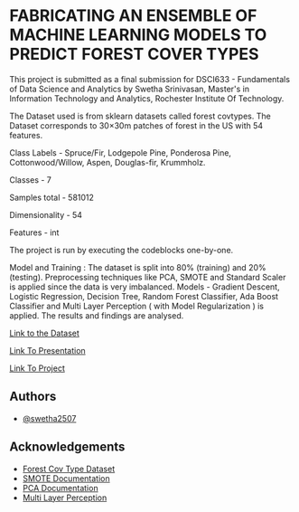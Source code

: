 
# FABRICATING AN ENSEMBLE OF MACHINE LEARNING MODELS TO PREDICT FOREST COVER TYPES 

This project is submitted as a final submission for DSCI633 - Fundamentals of Data Science and Analytics by Swetha Srinivasan, Master's in Information Technology and Analytics, Rochester Institute Of Technology. 

The Dataset used is from sklearn datasets called forest covtypes. The Dataset corresponds to 30×30m patches of forest in the US with 54 features.

Class Labels - Spruce/Fir, Lodgepole Pine, Ponderosa Pine, Cottonwood/Willow, Aspen, Douglas-fir, Krummholz.

Classes - 7

Samples total - 581012

Dimensionality - 54

Features - int

The project is run by executing the codeblocks one-by-one. 

Model and Training : The dataset is split into 80% (training) and 20%(testing). Preprocessing techniques like PCA, SMOTE and Standard Scaler is applied since the data is very imbalanced. Models - Gradient Descent, Logistic Regression, Decision Tree, Random Forest Classifier, Ada Boost Classifier and Multi Layer Perception ( with Model Regularization ) is applied. The results and findings are analysed. 


[Link to the Dataset](https://colab.research.google.com/corgiredirector?site=https%3A%2F%2Fscikit-learn.org%2Fstable%2Fmodules%2Fgenerated%2Fsklearn.datasets.fetch_covtype.html%23sklearn.datasets.fetch_covtype)

[Link To Presentation](https://docs.google.com/presentation/d/1d5GWm8CWDzwqi_YJF5qYKKci6Mv8xKuL/edit?usp=sharing&ouid=117529234842628091881&rtpof=true&sd=true)

[Link To Project](https://colab.research.google.com/drive/18lN3Bz_kj66T0KFM_y0Tn0YABcYK4wfj?usp=sharing)







## Authors

- [@swetha2507](https://github.com/swetha2507)


## Acknowledgements

 - [Forest Cov Type Dataset](https://scikit-learn.org/0.18/datasets/covtype.html)
 - [SMOTE Documentation](https://imbalanced-learn.org/stable/references/generated/imblearn.over_sampling.SMOTE.html)
 - [PCA Documentation](https://scikit-learn.org/stable/modules/generated/sklearn.decomposition.PCA.html)
 - [Multi Layer Perception](https://scikit-learn.org/stable/modules/neural_networks_supervised.html)

